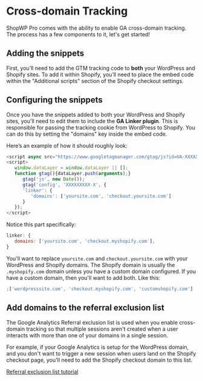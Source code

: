 # Cross-domain Tracking

ShopWP Pro comes with the ability to enable GA cross-domain tracking. The process has a few components to it, let's get started!

## Adding the snippets

First, you’ll need to add the GTM tracking code to **both** your WordPress and Shopify sites. To add it within Shopify, you’ll need to place the embed code within the "Additional scripts" section of the Shopify checkout settings.

## Configuring the snippets

Once you have the snippets added to both your WordPress and Shopify sites, you'll need to edit them to include the **GA Linker plugin**. This is responsible for passing the tracking cookie from WordPress to Shopify. You can do this by setting the "domains" key inside the embed code.

Here’s an example of how it should roughly look:

```js
<script async src="https://www.googletagmanager.com/gtag/js?id=UA-XXXXXXXXX-X"></script>
<script>
   window.dataLayer = window.dataLayer || [];
   function gtag(){dataLayer.push(arguments);}
      gtag('js', new Date());
      gtag('config', 'XXXXXXXXX-X', {
      'linker': {
         'domains': ['yoursite.com', 'checkout.yoursite.com']
      }
   });
</script>
```

Notice this part specifically:

```js
linker: {
   domains: ['yoursite.com', 'checkout.myshopify.com'],
}
```

You'll want to replace `yoursite.com` and `checkout.yoursite.com` with your WordPress and Shopify domains. The Shopify domain is usually the `.myshopify.com` domain unless you have a custom domain configured. If you have a custom domain, then you'll want to add both. Like this:

```js
;['wordpresssite.com', 'checkout.myshopify.com', 'customshopify.com']
```

## Add domains to the referral exclusion list

The Google Analytics Referral exclusion list is used when you enable cross-domain tracking so that multiple sessions aren't created when a user interacts with more than one of your domains in a single session.

For example, if your Google Analytics is setup for the WordPress domain, and you don't want to trigger a new session when users land on the Shopify checkout page, you'll need to add the Shopify checkout domain to this list.

[Referral exclusion list tutorial](https://support.google.com/analytics/answer/2795830?hl=en)
